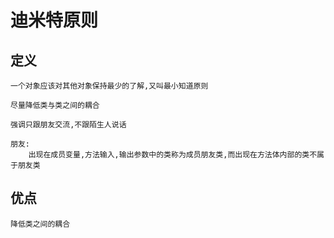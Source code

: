# 迪米特原则
    
## 定义

    一个对象应该对其他对象保持最少的了解,又叫最小知道原则
    
    尽量降低类与类之间的耦合
    
    强调只跟朋友交流,不跟陌生人说话
    
    朋友: 
        出现在成员变量,方法输入,输出参数中的类称为成员朋友类,而出现在方法体内部的类不属于朋友类

## 优点
    降低类之间的耦合
